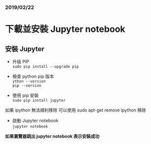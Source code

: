 ### 2019/02/22
# 下載並安裝 Jupyter notebook

## 安裝 Jupyter

* 升级 PIP  
`sudo pip install --upgrade pip`

* 檢查 python pip 版本  
`ython --version`  
`pip --version`  

* 使用 pip 安裝  
`sudo pip install jupyter`

如果 ipython 無法順利移除 可以使用 sudo apt-get remove ipython 移除  

* 啟動 Jupyter notebook  
`jupyter notebook`  

**如果瀏覽器跳出 jupyter notebook 表示安裝成功**





